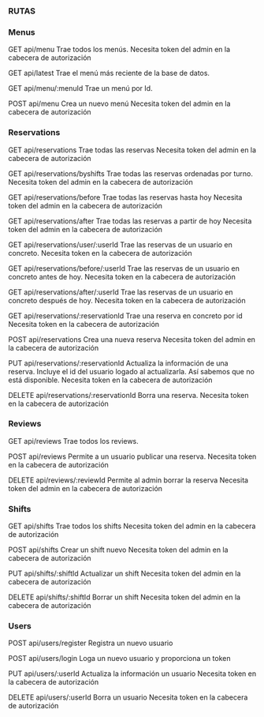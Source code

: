 ### RUTAS

### Menus
GET api/menu
Trae todos los menús. 
Necesita token del admin en la cabecera de autorización

GET api/latest
Trae el menú más reciente de la base de datos.

GET api/menu/:menuId
Trae un menú por Id. 

POST api/menu
Crea un nuevo menú
Necesita token del admin en la cabecera de autorización

### Reservations
GET api/reservations
Trae todas las reservas
Necesita token del admin en la cabecera de autorización

GET api/reservations/byshifts
Trae todas las reservas ordenadas por turno.
Necesita token del admin en la cabecera de autorización

GET api/reservations/before
Trae todas las reservas hasta hoy
Necesita token del admin en la cabecera de autorización

GET api/reservations/after
Trae todas las reservas a partir de hoy
Necesita token del admin en la cabecera de autorización

GET api/reservations/user/:userId
Trae las reservas de un usuario en concreto. 
Necesita token en la cabecera de autorización

GET api/reservations/before/:userId
Trae las reservas de un usuario en concreto antes de hoy.
Necesita token en la cabecera de autorización

GET api/reservations/after/:userId
Trae las reservas de un usuario en concreto después de hoy. 
Necesita token en la cabecera de autorización

GET api/reservations/:reservationId
Trae una reserva en concreto por id
Necesita token en la cabecera de autorización

POST api/reservations
Crea una nueva reserva
Necesita token del admin en la cabecera de autorización

PUT api/reservations/:reservationId
Actualiza la información de una reserva. Incluye el id del usuario logado al actualizarla. Así sabemos que no está disponible.
Necesita token en la cabecera de autorización

DELETE api/reservations/:reservationId
Borra una reserva. 
Necesita token en la cabecera de autorización

### Reviews
GET api/reviews
Trae todos los reviews. 

POST api/reviews
Permite a un usuario publicar una reserva. 
Necesita token en la cabecera de autorización

DELETE api/reviews/:reviewId
Permite al admin borrar la reserva
Necesita token del admin en la cabecera de autorización


### Shifts
GET api/shifts
Trae todos los shifts 
Necesita token del admin en la cabecera de autorización

POST api/shifts
Crear un shift nuevo
Necesita token del admin en la cabecera de autorización

PUT api/shifts/:shiftId
Actualizar un shift
Necesita token del admin en la cabecera de autorización

DELETE api/shifts/:shiftId
Borrar un shift
Necesita token del admin en la cabecera de autorización

### Users
POST api/users/register
Registra un nuevo usuario

POST api/users/login
Loga un nuevo usuario y proporciona un token

PUT api/users/:userId
Actualiza la información un usuario
Necesita token en la cabecera de autorización

DELETE api/users/:userId
Borra un usuario
Necesita token en la cabecera de autorización